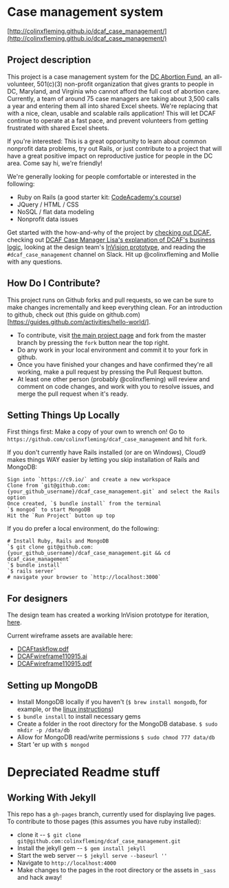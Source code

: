 # Case management system

[http://colinxfleming.github.io/dcaf_case_management/](http://colinxfleming.github.io/dcaf_case_management/)

## Project description
This project is a case management system for the [DC Abortion Fund](http://dcabortionfund.org/), an all-volunteer, 501(c)(3) non-profit organization that gives grants to people in DC, Maryland, and Virginia who cannot afford the full cost of abortion care. Currently, a team of around 75 case managers are taking about 3,500 calls a year and entering them all into shared Excel sheets. We're replacing that with a nice, clean, usable and scalable rails application! This will let DCAF continue to operate at a fast pace, and prevent volunteers from getting frustrated with shared Excel sheets. 

If you're interested: This is a great opportunity to learn about common nonprofit data problems, try out Rails, or just contribute to a project that will have a great positive impact on reproductive justice for people in the DC area. Come say hi, we're friendly! 

We're generally looking for people comfortable or interested in the following:
* Ruby on Rails (a good starter kit: [CodeAcademy's course](http://www.codecademy.com/learn/learn-rails))
* JQuery / HTML / CSS
* NoSQL / flat data modeling
* Nonprofit data issues 

Get started with the how-and-why of the project by [checking out DCAF](http://dcabortionfund.org), checking out [DCAF Case Manager Lisa's explanation of DCAF's business logic](https://github.com/colinxfleming/dcaf_case_management/wiki/DCAF-101), looking at the design team's [InVision prototype](https://projects.invisionapp.com/share/6757W6WFJ), and reading the `#dcaf_case_management` channel on Slack. Hit up @colinxfleming and Mollie with any questions. 

## How Do I Contribute? 
This project runs on Github forks and pull requests, so we can be sure to make changes incrementally and keep everything clean. For an introduction to github, check out (this guide on github.com)[https://guides.github.com/activities/hello-world/]. 
* To contribute, visit [the main project page](https://github.com/colinxfleming/dcaf_case_management) and fork from the master branch by pressing the `fork` button near the top right.
* Do any work in your local environment and commit it to your fork in github.
* Once you have finished your changes and have confirmed they're all working, make a pull request by pressing the Pull Request button.
* At least one other person (probably @colinxfleming) will review and comment on code changes, and work with you to resolve issues, and merge the pull request when it's ready.

## Setting Things Up Locally 

First things first: Make a copy of your own to wrench on! Go to `https://github.com/colinxfleming/dcaf_case_management` and hit `fork`.

If you don't currently have Rails installed (or are on Windows), Cloud9 makes things WAY easier by letting you skip installation of Rails and MongoDB: 

    Sign into `https://c9.io/` and create a new workspace
    Clone from `git@github.com:{your_github_username}/dcaf_case_management.git` and select the Rails option
    Once created, `$ bundle install` from the terminal
    `$ mongod` to start MongoDB
    Hit the `Run Project` button up top

If you do prefer a local environment, do the following: 

    # Install Ruby, Rails and MongoDB
    `$ git clone git@github.com:{your_github_username}/dcaf_case_management.git && cd dcaf_case_management`
    `$ bundle install`
    `$ rails server`
    # navigate your browser to `http://localhost:3000`

## For designers
The design team has created a working InVision prototype for iteration, [here](https://projects.invisionapp.com/share/6757W6WFJ).

Current wireframe assets are available here: 
* [DCAFtaskflow.pdf](https://drive.google.com/file/d/0B2HIORWZ94L-NVJNN0VEeEdEa28/view?usp=sharing)
* [DCAFwireframe110915.ai](https://drive.google.com/open?id=0B2HlOoxw2oq1a0hDYmt0ZE55VGs)  
* [DCAFwireframe110915.pdf](https://drive.google.com/open?id=0B2HlOoxw2oq1UmhxVVJ1SlJOLTA)

## Setting up MongoDB

* Install MongoDB locally if you haven't (`$ brew install mongodb`, for example, or the [linux instructions](https://docs.mongodb.org/manual/tutorial/install-mongodb-on-ubuntu/))
* `$ bundle install` to install necessary gems
* Create a folder in the root directory for the MongoDB database. `$ sudo mkdir -p /data/db`
* Allow for MongoDB read/write permissions `$ sudo chmod 777 data/db`
* Start 'er up with `$ mongod`

# Depreciated Readme stuff

## Working With Jekyll 

This repo has a `gh-pages` branch, currently used for displaying live pages. To contribute to those pages (this assumes you have ruby installed): 

* clone it -- `$ git clone git@github.com:colinxfleming/dcaf_case_management.git`
* Install the jekyll gem -- `$ gem install jekyll`
* Start the web server -- `$ jekyll serve --baseurl ''`
* Navigate to `http://localhost:4000`
* Make changes to the pages in the root directory or the assets in `_sass` and hack away!

